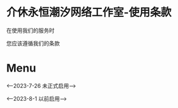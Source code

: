 # 介休永恒潮汐网络工作室-使用条款<br>

在使用我们的服务时<br>

您应该遵循我们的条款<br>

# Menu
<--2023-7-26 未正式启用-->

<--2023-8-1 以前启用-->

